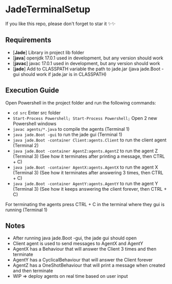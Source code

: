 # JadeTerminalSetup

If you like this repo, please don't forget to star it ✨✨

## Requirements

- [**Jade**]  Library in project lib folder
- [**java**]  openjdk 17.0.1 used in development, but any version should work
- [**javac**] javac 17.0.1 used in development, but any version should work
- [**jade**]  Add to CLASSPATH variable the path to jade.jar (java jade.Boot -gui should work if jade.jar is in CLASSPATH)

## Execution Guide
 
Open Powershell in the project folder and run the following commands:
- `cd src` Enter src folder
- `Start-Process Powershell; Start-Process Powershell;` Open 2 new Powershell windows
- `javac agents/*.java` to compile the agents (Terminal 1)
- `java jade.Boot -gui` to run the jade gui (Terminal 1)
- `java jade.Boot -container Client:agents.Client` to run the client agent (Terminal 2)
- `java jade.Boot -container AgentZ:agents.AgentZ` to run the agent Z (Terminal 3) (See how it terminates after printing a message, then CTRL + C)
- `java jade.Boot -container AgentX:agents.AgentX` to run the agent X (Terminal 3) (See how it terminates after answering 3 times, then CTRL + C)
- `java jade.Boot -container AgentY:agents.AgentY` to run the agent Y (Terminal 3) (See how it keeps answering the client forever, then CTRL + C)

For terminating the agents press CTRL + C in the terminal where they gui is running (Terminal 1)

## Notes

- After running java jade.Boot -gui, the jade gui should open
- Client agent is used to send messages to AgentX and AgentY
- AgentX has a Behaviour that will answer the Client 3 times and then terminate
- AgentY has a CyclicalBehaviour that will answer the Client forever
- AgentZ has a OneShotBehaviour that will print a message when created and then terminate
- WIP => deploy agents on real time based on user input
